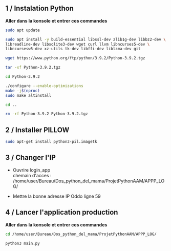 ## 1 / Instalation Python
__Aller dans la konsole et entrer ces commandes__   

```bash
sudo apt update
```
```bash
sudo apt install -y build-essential libssl-dev zlib1g-dev libbz2-dev \
libreadline-dev libsqlite3-dev wget curl llvm libncurses5-dev \
libncursesw5-dev xz-utils tk-dev libffi-dev liblzma-dev git
```
```bash
wget https://www.python.org/ftp/python/3.9.2/Python-3.9.2.tgz
```
```bash
tar -xf Python-3.9.2.tgz
```
```bash
cd Python-3.9.2
```
```bash
./configure --enable-optimizations
make -j$(nproc)
sudo make altinstall
```
```bash
cd ..
```
```bash
rm -rf Python-3.9.2 Python-3.9.2.tgz
```

## 2 / Installer PILLOW
```bash
sudo apt-get install python3-pil.imagetk
```

## 3 / Changer l'IP
- Ouvrire login_app  
  chemain d'acces : /home/user/Bureau/Dos_python_del_mama/ProjetPythonAAM/APPP_LOG/  

- Mettre la bonne adresse IP Oddo ligne 59

## 4 / Lancer l'application production
__Aller dans la konsole et entrer ces commandes__   

```bash
cd /home/user/Bureau/Dos_python_del_mama/ProjetPythonAAM/APPP_LOG/
```
```bash
python3 main.py
```
